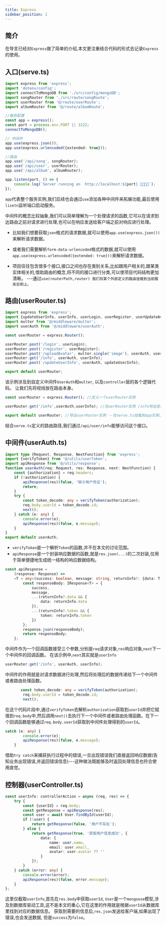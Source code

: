 ```yaml
---
title: Express
sidebar_position: 1
---
```



## 简介

在导言已经对`Express`做了简单的介绍,本文更注重结合代码的形式去记录`Express`的使用。

## 入口(serve.ts)

```ts
import express from 'express';
import 'dotenv/config';
import connectToMongoDB from './src/config/mongoDB';
import songRouter from './src/route/songRoute';
import userRouter from '@/route/userRoute';
import albumRouter from '@/route/albumRoute';

//服务配置
const app = express();
const port = process.env.PORT || 3222;
connectToMongoDB();

// 中间件
app.use(express.json());
app.use(express.urlencoded({extended: true}));

//路由
app.use('/api/song', songRouter);
app.use('/api/user', userRouter);
app.use('/api/album', albumRouter);

app.listen(port, () => {
    console.log(`Server running on  http://localhost:${port} 🎉🎉🎉🎉`);
});

```

`app`代表整个服务实例,我们后续也会通过`use`添加各种中间件来拓展功能,最后使用`lisetn`监听端口启动服务。

中间件的概念比较抽象,我们可以简单理解为一个处理请求的函数,它可以在请求到达路由之前对请求进行处理,也可以在响应发送给客户端之前对响应进行处理。

- 比如我们想要获取`json`格式的请求数据,就可以使用`app.use(express.json())`来解析请求数据。
- 或者我们需要解析`form-data-urlencoded`格式的数据,就可以使用`app.use(express.urlencoded({extended: true}))`来解析请求数据。

- 项目往往包含很多个接口,接口之间也存在类别关系,比如跟用户相关的,跟某类实体相关的,借助路由的概念,将不同的接口进行分类,可以使项目代码结构更加清晰。 ---通过`use(routerPath,router) 我们将某个外部定义的路由挂载到当前服务实例上。`

## 路由(userRouter.ts)

```ts
import express from 'express';
import {updateUserInfo, userInfo, userLogin, userRegister, userUpdateAvatar} from '@/controller/userController';
import multer from '@/middleware/multer';
import userAuth from '@/middleware/userAuth';

const userRouter = express.Router();

userRouter.post('/login', userLogin);
userRouter.post('/register', userRegister);
userRouter.post('/uploadAvatar', multer.single('image'), userAuth, userUpdateAvatar);
userRouter.get('/info', userAuth, userInfo);
userRouter.post('/updateUserInfo', userAuth, updateUserInfo);

export default userRouter;
```

该示例涉及到自定义中间件`UserAuth`和`multer`, 以及`controller`层的各个逻辑代码。
让我们先将视线放在路由本身。

```ts
const userRouter = express.Router(); //定义一个userRouter实例

userRouter.get('/info',userAuth,userInfo); //在uerRouter实例 /info地址挂载一个get请求的处理函数,中间有一个userAuth作为中间件对数据进行处理

export default userRouter; //导出userRouter实例 --在serve.ts挂载到app实例上
```

结合`serve.ts`定义的路由路径,我们通过`/api/user/info`能够访问这个接口。

## 中间件(userAuth.ts)

```ts
import type {Request, Response, NextFunction} from 'express';
import {verifyToken} from '@/utils/userToken';
import apiResponse from '@/utils/response';
function userAuth(req: Request, res: Response, next: NextFunction) {
    const {authorization} = req.headers;
    if (!authorization) {
        apiResponse(res)(false, '缺少用户凭证');
        return;
    }
    try {
        const token_decode: any = verifyToken(authorization);
        req.body.userId = token_decode.id;
        next();
    } catch (e: any) {
        console.error(e);
        apiResponse(res)(false, e.message);
    }
}
export default userAuth;
```

- `verifyToken`是一个解析`Token`的函数,并不在本文的讨论范围。
- `apiResponse`是一个封装响应数据的函数,就是`res.json(...)`的二次封装,仅用于简单便捷地生成统一结构的响应数据结构。

```ts
const apiResponse =
    (response: Response) =>
    <T = any>(success: boolean, message: string, returnInfo?: {data: T; token?: string}) => {
        const responseBody: IResponse<T> = {
            success,
            message,
            ...(returnInfo?.data && {
                data: returnInfo.data
            }),
            ...(returnInfo?.token && {
                token: returnInfo.token
            })
        };
        response.json(responseBody);
        return responseBody;
    };
```

中间件作为一个回调函数接受三个参数,分别是`req`请求对象,`res`响应对象,`next`下一个中间件的回调函数。
在该示例中,`next`其实就是`userInfo`

```ts
userRouter.get('/info', userAuth, userInfo);
```

中间件的作用就是对请求数据进行处理,然后将处理后的数据传递给下一个中间件或者路由处理函数。

```ts
       const token_decode: any = verifyToken(authorization);
        req.body.userId = token_decode.id;
        next();
```

在这个代码片段中,通过`verifyToken`去解析`authorization`获取到`userId`并把它赋值到`req.body`中,然后调用`next()`去执行下一个中间件或者路由处理函数。在下一个回调函数能够通过`req.body.userId`获取到中间件处理得到的`userId`。

```ts
catch (e: any) {
        console.error(e);
        apiResponse(res)(false, e.message);
    }
```

借助`try catch`来捕获执行过程中的错误,一旦出现错误我们直接返回响应数据(告知业务出现错误,并返回错误信息)---这种做法既能够及时返回处理信息也符合使用直觉。

## 控制器(userController.ts)

```ts
const userInfo: controllerAction = async (req, res) => {
    try {
        const {userId} = req.body;
        const getResponse = apiResponse(res);
        const user = await User.findById(userId);
        if (!user) {
            return getResponse(false, '用户不存在');
        } else {
            return getResponse(true, '获取用户信息成功', {
                data: {
                    name: user.name,
                    email: user.email,
                    avatar: user.avatar ?? ''
                }
            });
        }
    } catch (error: any) {
        console.error(error);
        apiResponse(res)(false, error.message);
    }
};
```

这里仅截取`userInfo`,首先在`res.body`中获取`userId`, `User`是一个`mongoose`模型,涉及到数据库驱动工具,这不是本文的重心,它在这里的作用就是根据`userId`从数据库里找到对应的数据信息。
获取到需要的信息后,`res.json`发送给客户端,如果出现了错误,也会发送数据, 但是`success`为`false`。
